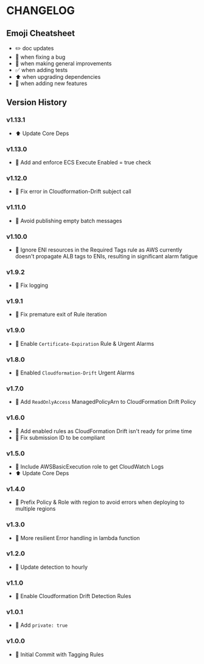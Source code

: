 # CHANGELOG

## Emoji Cheatsheet
- :pencil2: doc updates
- :bug: when fixing a bug
- :rocket: when making general improvements
- :white_check_mark: when adding tests
- :arrow_up: when upgrading dependencies
- :tada: when adding new features

## Version History

### v1.13.1

- :arrow_up: Update Core Deps

### v1.13.0

- :tada: Add and enforce ECS Execute Enabled = true check

### v1.12.0

- :rocket: Fix error in Cloudformation-Drift subject call

### v1.11.0

- :rocket: Avoid publishing empty batch messages

### v1.10.0

- :rocket: Ignore ENI resources in the Required Tags rule as AWS currently doesn't propagate ALB tags to ENIs, resulting in significant alarm fatigue

### v1.9.2

- :bug: Fix logging

### v1.9.1

- :bug: Fix premature exit of Rule iteration

### v1.9.0

- :rocket: Enable `Certificate-Expiration` Rule & Urgent Alarms

### v1.8.0

- :rocket: Enabled `Cloudformation-Drift` Urgent Alarms

### v1.7.0

- :rocket: Add `ReadOnlyAccess` ManagedPolicyArn to CloudFormation Drift Policy

### v1.6.0

- :rocket: Add enabled rules as CloudFormation Drift isn't ready for prime time
- :bug: Fix submission ID to be compliant

### v1.5.0

- :rocket: Include AWSBasicExecution role to get CloudWatch Logs
- :arrow_up: Update Core Deps

### v1.4.0

- :rocket: Prefix Policy & Role with region to avoid errors when deploying to multiple regions

### v1.3.0

- :rocket: More resilient Error handling in lambda function

### v1.2.0

- :rocket: Update detection to hourly

### v1.1.0

- :tada: Enable Cloudformation Drift Detection Rules

### v1.0.1

- :rocket: Add `private: true`

### v1.0.0

- :rocket: Initial Commit with Tagging Rules

